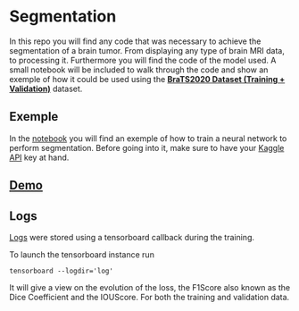 # Segmentation

In this repo you will find any code that was necessary to achieve the segmentation of a brain tumor.
From displaying any type of brain MRI data, to processing it.
Furthermore you will find the code of the model used.
A small notebook will be included to walk through the code and show an exemple of how it could be used using the **[BraTS2020 Dataset (Training + Validation)](https://www.kaggle.com/datasets/awsaf49/brats20-dataset-training-validation)** dataset.


## Exemple

In the [notebook](main.ipynb) you will find an exemple of how to train a neural network to perform segmentation.
Before going into it, make sure to have your [Kaggle API]((https://www.kaggle.com/docs/api)) key at hand.

## [Demo](demo)
## Logs

[Logs](logs) were stored using a tensorboard callback during the training.

To launch the tensorboard instance run

``` tensorboard --logdir='log' ```

It will give a view on the evolution of the loss, the F1Score also known as the Dice Coefficient and the IOUScore. For both the training and validation data.